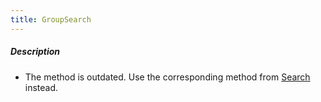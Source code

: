 ```yaml
---
title: GroupSearch
---
```


##### Description 

- The method is outdated. Use the corresponding method from [Search](/avia/request/search) instead. 